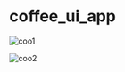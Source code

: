 # coffee_ui_app


![coo1](https://user-images.githubusercontent.com/74185121/187087033-e4cbcfcc-4a9f-467f-b1ec-b44c1b95278c.png)

![coo2](https://user-images.githubusercontent.com/74185121/187087044-3d7041d7-4f67-4485-86ec-7b412ad9014d.png)

